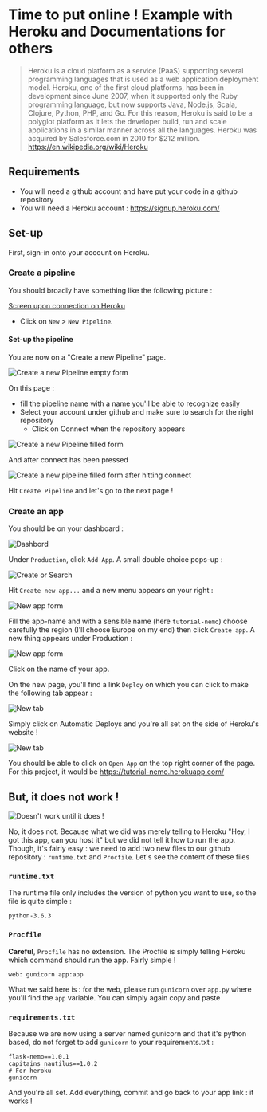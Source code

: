 Time to put online ! Example with Heroku and Documentations for others
===

> Heroku is a cloud platform as a service (PaaS) supporting several programming languages that is used as a web application deployment model. Heroku, one of the first cloud platforms, has been in development since June 2007, when it supported only the Ruby programming language, but now supports Java, Node.js, Scala, Clojure, Python, PHP, and Go. For this reason, Heroku is said to be a polyglot platform as it lets the developer build, run and scale applications in a similar manner across all the languages. Heroku was acquired by Salesforce.com in 2010 for $212 million.
> https://en.wikipedia.org/wiki/Heroku

## Requirements

- You will need a github account and have put your code in a github repository
- You will need a Heroku account : https://signup.heroku.com/

## Set-up

First, sign-in onto your account on Heroku. 

### Create a pipeline

You should broadly have something like the following picture :

[Screen upon connection on Heroku](./images-for-md/heroku.new.png)

- Click on `New` > `New Pipeline`.

#### Set-up the pipeline

You are now on a "Create a new Pipeline" page. 

![Create a new Pipeline empty form](./images-for-md/heroku.setuppipeline.png)

On this page :
- fill the pipeline name with a name you'll be able to recognize easily
- Select your account under github and make sure to search for the right repository
    - Click on Connect when the repository appears

![Create a new Pipeline filled form](./images-for-md/heroku.filledform.png)

And after connect has been pressed 

![Create a new pipeline filled form after hitting connect](./images-for-md/heroku.filledform2.png)

Hit `Create Pipeline` and let's go to the next page !

### Create an app

You should be on your dashboard : 

![Dashbord](./images-for-md/heroku.aftercreatepipeline.png)

Under `Production`, click `Add App`. A small double choice pops-up :

![Create or Search](./images-for-md/heroku.newapp.png)

Hit `Create new app...` and a new menu appears on your right :

![New app form](./images-for-md/heroku.newapp2.png)

Fill the app-name and with a sensible name (here `tutorial-nemo`) choose carefully the region (I'll choose Europe on my end) then click `Create app`. A new thing appears under Production :

![New app form](./images-for-md/heroku.dashboard2.png)

Click on the name of your app. 

On the new page, you'll find a link `Deploy` on which you can click to make the following tab appear : 

![New tab](./images-for-md/heroku.deployment.png)

Simply click on Automatic Deploys and you're all set on the side of Heroku's website ! 

![New tab](./images-for-md/heroku.deploy.png)

You should be able to click on `Open App` on the top right corner of the page. For this project, it would be https://tutorial-nemo.herokuapp.com/

## But, it does not work !

![Doesn't work until it does !](./images-for-md/heroku.notworking.png)

No, it does not. Because what we did was merely telling to Heroku "Hey, I got this app, can you host it" but we did not tell it how to run the app. Though, it's fairly easy : we need to add two new files to our github repository : `runtime.txt` and `Procfile`. Let's see the content of these files

### `runtime.txt`

The runtime file only includes the version of python you want to use, so the file is quite simple : 

```text
python-3.6.3
```


### `Procfile`

**Careful**, `Procfile` has no extension. The Procfile is simply telling Heroku which command should run the app. Fairly simple !

```Procfile
web: gunicorn app:app
```

What we said here is : for the web, please run `gunicorn` over `app.py` where you'll find the `app` variable. You can simply again copy and paste

### `requirements.txt`

Because we are now using a server named gunicorn and that it's python based, do not forget to add `gunicorn` to your requirements.txt : 

```text
flask-nemo==1.0.1
capitains_nautilus==1.0.2
# For heroku
gunicorn
```

And you're all set. Add everything, commit and go back to your app link : it works !